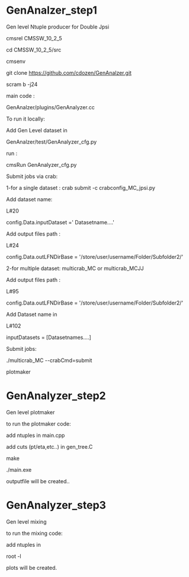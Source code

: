 # GenAnalzer_step1
Gen level Ntuple producer for Double Jpsi

cmsrel CMSSW_10_2_5 

cd CMSSW_10_2_5/src

cmsenv

git clone https://github.com/cdozen/GenAnalzer.git

scram b -j24

main code :

GenAnalzer/plugins/GenAnalyzer.cc 

To run it locally:

Add Gen Level dataset in 

GenAnalzer/test/GenAnalyzer_cfg.py 

run : 

cmsRun GenAnalyzer_cfg.py

Submit jobs via crab: 

1-for a single dataset : crab submit -c crabconfig_MC_jpsi.py

Add dataset name:

L#20

config.Data.inputDataset =' Datasetname....'

Add output files path :

L#24 

config.Data.outLFNDirBase = '/store/user/username/Folder/Subfolder2/'

2-for multiple dataset:  multicrab_MC or multicrab_MCJJ

Add output files path :

L#95

config.Data.outLFNDirBase = '/store/user/username/Folder/Subfolder2/'

Add Dataset name in 

L#102 

inputDatasets = [Datasetnames....]

Submit jobs:

./multicrab_MC --crabCmd=submit


plotmaker
# GenAnalyzer_step2
Gen level plotmaker

to run the plotmaker code:

add ntuples in main.cpp

add cuts (pt/eta,etc..) in gen_tree.C

make

./main.exe

outputfile will be created..



# GenAnalyzer_step3
Gen level mixing

to run the mixing code:

add ntuples in

root -l 

plots will be created.
